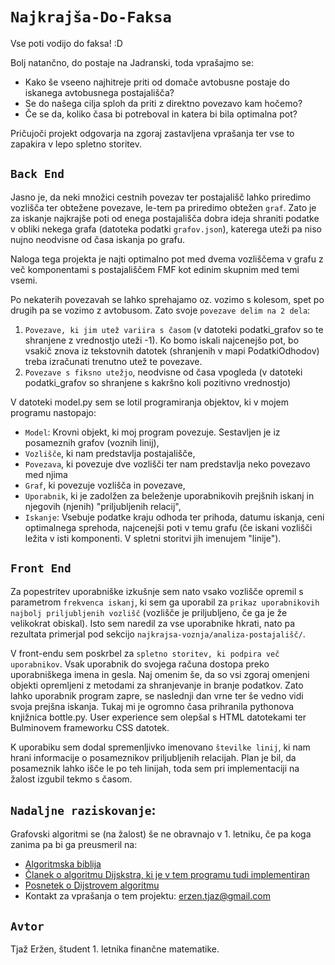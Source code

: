 
# `Najkrajša-Do-Faksa`

Vse poti vodijo do faksa! :D

Bolj natančno, do postaje na Jadranski, toda vprašajmo se: 
- Kako še vseeno najhitreje priti od domače avtobusne postaje do iskanega avtobusnega postajališča? 
- Se do našega cilja sploh da priti z direktno povezavo kam hočemo? 
- Če se da, koliko časa bi potreboval in katera bi bila optimalna pot? 

Pričujoči projekt odgovarja na zgoraj zastavljena vprašanja ter vse to zapakira v lepo spletno storitev.

## `Back End`

Jasno je, da neki množici cestnih povezav ter postajališč lahko priredimo vozlišča ter obtežene povezave, le-tem pa priredimo obtežen `graf`. Zato je za iskanje najkrajše poti od enega postajališča dobra ideja shraniti podatke v obliki nekega grafa (datoteka podatki `grafov.json`), katerega uteži pa niso nujno neodvisne od časa iskanja po grafu.

Naloga tega projekta je najti optimalno pot med dvema vozliščema v grafu z več komponentami s postajališčem FMF kot edinim skupnim med temi vsemi. 

Po nekaterih povezavah se lahko sprehajamo oz. vozimo s kolesom, spet po drugih pa se vozimo z avtobusom. Zato svoje `povezave delim na 2 dela`: 

1. `Povezave, ki jim utež variira s časom` (v datoteki podatki_grafov so te shranjene z vrednostjo uteži -1). Ko bomo iskali najcenejšo pot, bo vsakič znova iz tekstovnih datotek (shranjenih v mapi PodatkiOdhodov) treba izračunati trenutno utež te povezave.
2. `Povezave s fiksno utežjo`, neodvisne od časa vpogleda (v datoteki podatki_grafov so shranjene s kakršno koli pozitivno vrednostjo)

V datoteki model.py sem se lotil programiranja objektov, ki v mojem programu nastopajo:
- `Model`: Krovni objekt, ki moj program povezuje. Sestavljen je iz posameznih grafov (voznih linij),
- `Vozlišče`, ki nam predstavlja postajališče,
- `Povezava`, ki povezuje dve vozlišči ter nam predstavlja neko povezavo med njima
- `Graf`, ki povezuje vozlišča in povezave,
- `Uporabnik`, ki je zadolžen za beleženje uporabnikovih prejšnih iskanj in njegovih (njenih) "priljubljenih relacij",
- `Iskanje`: Vsebuje podatke kraju odhoda ter prihoda, datumu iskanja, ceni optimalnega sprehoda, najcenejši poti v temu grafu (če iskani vozlišči ležita v isti komponenti. V spletni storitvi jih imenujem "linije").

## `Front End`

Za popestritev uporabniške izkušnje sem nato vsako vozlišče opremil s parametrom `frekvenca iskanj`, ki sem ga uporabil za `prikaz uporabnikovih najbolj priljubljenih vozlišč` (vozlišče je priljubljeno, če ga je že velikokrat obiskal). Isto sem naredil za vse uporabnike hkrati, nato pa rezultata primerjal pod sekcijo `najkrajsa-voznja/analiza-postajališč/`.

V front-endu sem poskrbel za `spletno storitev, ki podpira več uporabnikov`. Vsak uporabnik do svojega računa dostopa preko uporabniškega imena in gesla. Naj omenim še, da so vsi zgoraj omenjeni objekti opremljeni z metodami za shranjevanje in branje podatkov. Zato lahko uporabnik program zapre, se naslednji dan vrne ter še vedno vidi svoja prejšna iskanja. Tukaj mi je ogromno časa prihranila pythonova knjižnica bottle.py. User experience sem olepšal s HTML datotekami ter Bulminovem frameworku CSS datotek.

K uporabiku sem dodal spremenljivko imenovano `številke linij`, ki nam hrani informacije o posameznikov priljubljenih relacijah. Plan je bil, da posameznik lahko išče le po teh linijah, toda sem pri implementaciji na žalost izgubil tekmo s časom.



## `Nadaljne raziskovanje`:

Grafovski algoritmi se (na žalost) še ne obravnajo v 1. letniku, če pa koga zanima pa bi ga preusmeril na:
- [Algoritmska biblija](https://edutechlearners.com/download/Introduction_to_algorithms-3rd%20Edition.pdf)
- [Članek o algoritmu Dijskstra, ki je v tem programu tudi implementiran](https://www.programiz.com/dsa/dijkstra-algorithm)
- [Posnetek o Dijstrovem algoritmu](https://www.youtube.com/watch?v=GazC3A4OQTE)
- Kontakt za vprašanja o tem projektu: erzen.tjaz@gmail.com

## `Avtor`

Tjaž Eržen, študent 1. letnika finančne matematike.